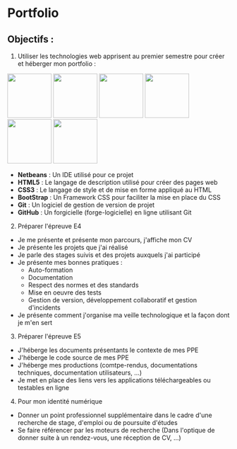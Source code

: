 # Portfolio
## Objectifs :

1. Utiliser les technologies web apprisent au premier semestre pour créer et héberger mon portfolio :
<div>
<img src="https://upload.wikimedia.org/wikipedia/commons/thumb/9/98/Apache_NetBeans_Logo.svg/1200px-Apache_NetBeans_Logo.svg.png" width="100" height="100"/> 
<img src="https://cdn.pixabay.com/photo/2017/08/05/11/16/logo-2582748_960_720.png" width="100" height="100"/>
<img src="https://upload.wikimedia.org/wikipedia/commons/thumb/d/d5/CSS3_logo_and_wordmark.svg/1452px-CSS3_logo_and_wordmark.svg.png" width="100"
height="100"/>
<img src="https://upload.wikimedia.org/wikipedia/commons/thumb/b/b2/Bootstrap_logo.svg/512px-Bootstrap_logo.svg.png" width="100" height="100"/>
<img src="https://git-scm.com/images/logos/downloads/Git-Icon-1788C.png" width="100" height="100"/>
<img src="https://cdn-icons-png.flaticon.com/512/25/25231.png" width="100" height="100"/>
<div/>

- **Netbeans** : Un IDE utilisé pour ce projet
- **HTML5** : Le langage de description utilisé pour créer des pages web
- **CSS3** : Le langage de style et de mise en forme appliqué au HTML
- **BootStrap** : Un Framework CSS pour faciliter la mise en place du CSS
- **Git** : Un logiciel de gestion de version de projet
- **GitHub** : Un forgicielle (forge-logicielle) en ligne utilisant Git

2. Préparer l'épreuve E4

- Je me présente et présente mon parcours, j'affiche mon CV
- Je présente les projets que j'ai réalisé
- Je parle des stages suivis et des projets auxquels j'ai participé
- Je présente mes bonnes pratiques :
  - Auto-formation
  - Documentation
  - Respect des normes et des standards
  - Mise en oeuvre des tests
  - Gestion de version, développement collaboratif et gestion d'incidents
 - Je présente comment j'organise ma veille technologique et la façon dont je m'en sert
 
 3. Préparer l'épreuve E5
 
 - J'héberge les documents présentants le contexte de mes PPE
 - J'héberge le code source de mes PPE
 - J'héberge mes productions (comtpe-rendus, documentations techniques, documentation utilisateurs, ...)
 - Je met en place des liens vers les applications téléchargeables ou testables en ligne
 
 4. Pour mon identité numérique
 
 - Donner un point professionnel supplémentaire dans le cadre d'une recherche de stage, d'emploi ou de poursuite d'études
 - Se faire référencer par les moteurs de recherche (Dans l'optique de donner suite à un rendez-vous, une réception de CV, ...)
